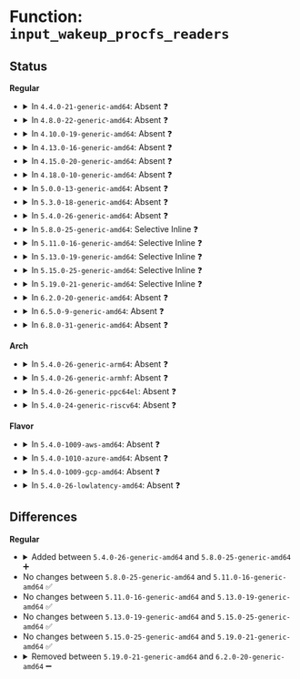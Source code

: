 # Function: <code>input_wakeup_procfs_readers</code>

## Status
<b>Regular</b>
<ul>
<li>
<details>
<summary>In <code>4.4.0-21-generic-amd64</code>: Absent ❓</summary>

```json
{
  "name": "input_wakeup_procfs_readers",
  "collision_type": "Unique Static",
  "inline_type": "Full",
  "funcs": [
    {
      "addr": 18446744071585562315,
      "name": "input_wakeup_procfs_readers",
      "external": false,
      "loc": "drivers/input/input.c:1052",
      "file": "drivers/input/input.c",
      "inline": "declared, inlined",
      "caller_inline": [
        "drivers/input/input.c:input_register_device",
        "drivers/input/input.c:input_unregister_handler",
        "drivers/input/input.c:__input_unregister_device"
      ],
      "caller_func": []
    }
  ],
  "symbols": []
}
```
</details>
</li>
<li>
<details>
<summary>In <code>4.8.0-22-generic-amd64</code>: Absent ❓</summary>

```json
{
  "name": "input_wakeup_procfs_readers",
  "collision_type": "Unique Static",
  "inline_type": "Full",
  "funcs": [
    {
      "addr": 18446744071585955145,
      "name": "input_wakeup_procfs_readers",
      "external": false,
      "loc": "drivers/input/input.c:1051",
      "file": "drivers/input/input.c",
      "inline": "declared, inlined",
      "caller_inline": [
        "drivers/input/input.c:input_unregister_handler",
        "drivers/input/input.c:input_register_device",
        "drivers/input/input.c:__input_unregister_device"
      ],
      "caller_func": []
    }
  ],
  "symbols": []
}
```
</details>
</li>
<li>
<details>
<summary>In <code>4.10.0-19-generic-amd64</code>: Absent ❓</summary>

```json
{
  "name": "input_wakeup_procfs_readers",
  "collision_type": "Unique Static",
  "inline_type": "Full",
  "funcs": [
    {
      "addr": 18446744071586143545,
      "name": "input_wakeup_procfs_readers",
      "external": false,
      "loc": "drivers/input/input.c:1051",
      "file": "drivers/input/input.c",
      "inline": "declared, inlined",
      "caller_inline": [
        "drivers/input/input.c:input_unregister_handler",
        "drivers/input/input.c:input_register_device",
        "drivers/input/input.c:__input_unregister_device"
      ],
      "caller_func": []
    }
  ],
  "symbols": []
}
```
</details>
</li>
<li>
<details>
<summary>In <code>4.13.0-16-generic-amd64</code>: Absent ❓</summary>

```json
{
  "name": "input_wakeup_procfs_readers",
  "collision_type": "Unique Static",
  "inline_type": "Full",
  "funcs": [
    {
      "addr": 18446744071586232473,
      "name": "input_wakeup_procfs_readers",
      "external": false,
      "loc": "drivers/input/input.c:1051",
      "file": "drivers/input/input.c",
      "inline": "declared, inlined",
      "caller_inline": [
        "drivers/input/input.c:input_unregister_handler",
        "drivers/input/input.c:input_register_device",
        "drivers/input/input.c:__input_unregister_device"
      ],
      "caller_func": []
    }
  ],
  "symbols": []
}
```
</details>
</li>
<li>
<details>
<summary>In <code>4.15.0-20-generic-amd64</code>: Absent ❓</summary>

```json
{
  "name": "input_wakeup_procfs_readers",
  "collision_type": "Unique Static",
  "inline_type": "Full",
  "funcs": [
    {
      "addr": 18446744071586695342,
      "name": "input_wakeup_procfs_readers",
      "external": false,
      "loc": "drivers/input/input.c:1045",
      "file": "drivers/input/input.c",
      "inline": "declared, inlined",
      "caller_inline": [
        "drivers/input/input.c:input_unregister_handler",
        "drivers/input/input.c:input_register_device",
        "drivers/input/input.c:__input_unregister_device"
      ],
      "caller_func": []
    }
  ],
  "symbols": []
}
```
</details>
</li>
<li>
<details>
<summary>In <code>4.18.0-10-generic-amd64</code>: Absent ❓</summary>

```json
{
  "name": "input_wakeup_procfs_readers",
  "collision_type": "Unique Static",
  "inline_type": "Full",
  "funcs": [
    {
      "addr": 18446744071586961785,
      "name": "input_wakeup_procfs_readers",
      "external": false,
      "loc": "drivers/input/input.c:1053",
      "file": "drivers/input/input.c",
      "inline": "declared, inlined",
      "caller_inline": [
        "drivers/input/input.c:input_unregister_handler",
        "drivers/input/input.c:input_register_device",
        "drivers/input/input.c:__input_unregister_device"
      ],
      "caller_func": []
    }
  ],
  "symbols": []
}
```
</details>
</li>
<li>
<details>
<summary>In <code>5.0.0-13-generic-amd64</code>: Absent ❓</summary>

```json
{
  "name": "input_wakeup_procfs_readers",
  "collision_type": "Unique Static",
  "inline_type": "Full",
  "funcs": [
    {
      "addr": 18446744071587122649,
      "name": "input_wakeup_procfs_readers",
      "external": false,
      "loc": "drivers/input/input.c:1053",
      "file": "drivers/input/input.c",
      "inline": "declared, inlined",
      "caller_inline": [
        "drivers/input/input.c:input_unregister_handler",
        "drivers/input/input.c:input_register_device",
        "drivers/input/input.c:__input_unregister_device"
      ],
      "caller_func": []
    }
  ],
  "symbols": []
}
```
</details>
</li>
<li>
<details>
<summary>In <code>5.3.0-18-generic-amd64</code>: Absent ❓</summary>

```json
{
  "name": "input_wakeup_procfs_readers",
  "collision_type": "Unique Static",
  "inline_type": "Full",
  "funcs": [
    {
      "addr": 18446744071587387453,
      "name": "input_wakeup_procfs_readers",
      "external": false,
      "loc": "drivers/input/input.c:1049",
      "file": "drivers/input/input.c",
      "inline": "declared, inlined",
      "caller_inline": [
        "drivers/input/input.c:input_unregister_handler",
        "drivers/input/input.c:input_register_device",
        "drivers/input/input.c:__input_unregister_device"
      ],
      "caller_func": []
    }
  ],
  "symbols": []
}
```
</details>
</li>
<li>
<details>
<summary>In <code>5.4.0-26-generic-amd64</code>: Absent ❓</summary>

```json
{
  "name": "input_wakeup_procfs_readers",
  "collision_type": "Unique Static",
  "inline_type": "Full",
  "funcs": [
    {
      "addr": 18446744071587589481,
      "name": "input_wakeup_procfs_readers",
      "external": false,
      "loc": "drivers/input/input.c:1080",
      "file": "drivers/input/input.c",
      "inline": "declared, inlined",
      "caller_inline": [
        "drivers/input/input.c:input_unregister_handler",
        "drivers/input/input.c:input_register_device",
        "drivers/input/input.c:__input_unregister_device"
      ],
      "caller_func": []
    }
  ],
  "symbols": []
}
```
</details>
</li>
<li>
<details>
<summary>In <code>5.8.0-25-generic-amd64</code>: Selective Inline ❓</summary>

```c
void input_wakeup_procfs_readers()
```

```json
{
  "name": "input_wakeup_procfs_readers",
  "collision_type": "Unique Static",
  "inline_type": "Selective",
  "funcs": [
    {
      "addr": 18446744071588454345,
      "name": "input_wakeup_procfs_readers",
      "external": false,
      "loc": "drivers/input/input.c:1080",
      "file": "drivers/input/input.c",
      "inline": "declared, inlined",
      "caller_inline": [
        "drivers/input/input.c:input_unregister_handler",
        "drivers/input/input.c:__input_unregister_device"
      ],
      "caller_func": [
        "drivers/input/input.c:input_register_device"
      ]
    }
  ],
  "symbols": [
    {
      "addr": 18446744071588449904,
      "name": "input_wakeup_procfs_readers",
      "section": ".text",
      "bind": "STB_LOCAL",
      "size": 37
    }
  ]
}
```
</details>
</li>
<li>
<details>
<summary>In <code>5.11.0-16-generic-amd64</code>: Selective Inline ❓</summary>

```c
void input_wakeup_procfs_readers()
```

```json
{
  "name": "input_wakeup_procfs_readers",
  "collision_type": "Unique Static",
  "inline_type": "Selective",
  "funcs": [
    {
      "addr": 18446744071588484409,
      "name": "input_wakeup_procfs_readers",
      "external": false,
      "loc": "drivers/input/input.c:1084",
      "file": "drivers/input/input.c",
      "inline": "declared, inlined",
      "caller_inline": [
        "drivers/input/input.c:input_unregister_handler",
        "drivers/input/input.c:__input_unregister_device"
      ],
      "caller_func": [
        "drivers/input/input.c:input_register_device"
      ]
    }
  ],
  "symbols": [
    {
      "addr": 18446744071588480112,
      "name": "input_wakeup_procfs_readers",
      "section": ".text",
      "bind": "STB_LOCAL",
      "size": 37
    }
  ]
}
```
</details>
</li>
<li>
<details>
<summary>In <code>5.13.0-19-generic-amd64</code>: Selective Inline ❓</summary>

```c
void input_wakeup_procfs_readers()
```

```json
{
  "name": "input_wakeup_procfs_readers",
  "collision_type": "Unique Static",
  "inline_type": "Selective",
  "funcs": [
    {
      "addr": 18446744071588367225,
      "name": "input_wakeup_procfs_readers",
      "external": false,
      "loc": "drivers/input/input.c:1084",
      "file": "drivers/input/input.c",
      "inline": "declared, inlined",
      "caller_inline": [
        "drivers/input/input.c:input_unregister_handler",
        "drivers/input/input.c:__input_unregister_device"
      ],
      "caller_func": [
        "drivers/input/input.c:input_register_device"
      ]
    }
  ],
  "symbols": [
    {
      "addr": 18446744071588361936,
      "name": "input_wakeup_procfs_readers",
      "section": ".text",
      "bind": "STB_LOCAL",
      "size": 37
    }
  ]
}
```
</details>
</li>
<li>
<details>
<summary>In <code>5.15.0-25-generic-amd64</code>: Selective Inline ❓</summary>

```c
void input_wakeup_procfs_readers()
```

```json
{
  "name": "input_wakeup_procfs_readers",
  "collision_type": "Unique Static",
  "inline_type": "Selective",
  "funcs": [
    {
      "addr": 18446744071589031177,
      "name": "input_wakeup_procfs_readers",
      "external": false,
      "loc": "drivers/input/input.c:1084",
      "file": "drivers/input/input.c",
      "inline": "declared, inlined",
      "caller_inline": [
        "drivers/input/input.c:input_unregister_handler",
        "drivers/input/input.c:__input_unregister_device"
      ],
      "caller_func": [
        "drivers/input/input.c:input_register_device"
      ]
    }
  ],
  "symbols": [
    {
      "addr": 18446744071589024992,
      "name": "input_wakeup_procfs_readers",
      "section": ".text",
      "bind": "STB_LOCAL",
      "size": 37
    }
  ]
}
```
</details>
</li>
<li>
<details>
<summary>In <code>5.19.0-21-generic-amd64</code>: Selective Inline ❓</summary>

```c
void input_wakeup_procfs_readers()
```

```json
{
  "name": "input_wakeup_procfs_readers",
  "collision_type": "Unique Static",
  "inline_type": "Selective",
  "funcs": [
    {
      "addr": 18446744071590471577,
      "name": "input_wakeup_procfs_readers",
      "external": false,
      "loc": "drivers/input/input.c:1131",
      "file": "drivers/input/input.c",
      "inline": "declared, inlined",
      "caller_inline": [
        "drivers/input/input.c:input_unregister_handler",
        "drivers/input/input.c:__input_unregister_device"
      ],
      "caller_func": [
        "drivers/input/input.c:input_register_device"
      ]
    }
  ],
  "symbols": [
    {
      "addr": 18446744071590465264,
      "name": "input_wakeup_procfs_readers",
      "section": ".text",
      "bind": "STB_LOCAL",
      "size": 49
    }
  ]
}
```
</details>
</li>
<li>
<details>
<summary>In <code>6.2.0-20-generic-amd64</code>: Absent ❓</summary>

```json
{
  "name": "input_wakeup_procfs_readers",
  "collision_type": "Unique Static",
  "inline_type": "Full",
  "funcs": [
    {
      "addr": 18446744071592114937,
      "name": "input_wakeup_procfs_readers",
      "external": false,
      "loc": "drivers/input/input.c:1110",
      "file": "drivers/input/input.c",
      "inline": "declared, inlined",
      "caller_inline": [
        "drivers/input/input.c:input_unregister_handler",
        "drivers/input/input.c:input_register_device",
        "drivers/input/input.c:__input_unregister_device"
      ],
      "caller_func": []
    }
  ],
  "symbols": []
}
```
</details>
</li>
<li>
<details>
<summary>In <code>6.5.0-9-generic-amd64</code>: Absent ❓</summary>

```json
{
  "name": "input_wakeup_procfs_readers",
  "collision_type": "Unique Static",
  "inline_type": "Full",
  "funcs": [
    {
      "addr": 18446744071592538121,
      "name": "input_wakeup_procfs_readers",
      "external": false,
      "loc": "drivers/input/input.c:1113",
      "file": "drivers/input/input.c",
      "inline": "declared, inlined",
      "caller_inline": [
        "drivers/input/input.c:input_unregister_handler",
        "drivers/input/input.c:input_register_device",
        "drivers/input/input.c:__input_unregister_device"
      ],
      "caller_func": []
    }
  ],
  "symbols": []
}
```
</details>
</li>
<li>
<details>
<summary>In <code>6.8.0-31-generic-amd64</code>: Absent ❓</summary>

```json
{
  "name": "input_wakeup_procfs_readers",
  "collision_type": "Unique Static",
  "inline_type": "Full",
  "funcs": [
    {
      "addr": 18446744071593282857,
      "name": "input_wakeup_procfs_readers",
      "external": false,
      "loc": "drivers/input/input.c:1113",
      "file": "drivers/input/input.c",
      "inline": "declared, inlined",
      "caller_inline": [
        "drivers/input/input.c:input_unregister_handler",
        "drivers/input/input.c:input_register_device",
        "drivers/input/input.c:__input_unregister_device"
      ],
      "caller_func": []
    }
  ],
  "symbols": []
}
```
</details>
</li>
</ul>
<b>Arch</b>
<ul>
<li>
<details>
<summary>In <code>5.4.0-26-generic-arm64</code>: Absent ❓</summary>

```json
{
  "name": "input_wakeup_procfs_readers",
  "collision_type": "Unique Static",
  "inline_type": "Full",
  "funcs": [
    {
      "addr": 18446603336500731800,
      "name": "input_wakeup_procfs_readers",
      "external": false,
      "loc": "drivers/input/input.c:1080",
      "file": "drivers/input/input.c",
      "inline": "declared, inlined",
      "caller_inline": [
        "drivers/input/input.c:input_unregister_handler",
        "drivers/input/input.c:input_register_device",
        "drivers/input/input.c:__input_unregister_device"
      ],
      "caller_func": []
    }
  ],
  "symbols": []
}
```
</details>
</li>
<li>
<details>
<summary>In <code>5.4.0-26-generic-armhf</code>: Absent ❓</summary>

```json
{
  "name": "input_wakeup_procfs_readers",
  "collision_type": "Unique Static",
  "inline_type": "Full",
  "funcs": [
    {
      "addr": 3233254488,
      "name": "input_wakeup_procfs_readers",
      "external": false,
      "loc": "drivers/input/input.c:1080",
      "file": "drivers/input/input.c",
      "inline": "declared, inlined",
      "caller_inline": [
        "drivers/input/input.c:input_unregister_handler",
        "drivers/input/input.c:input_register_device",
        "drivers/input/input.c:__input_unregister_device"
      ],
      "caller_func": []
    }
  ],
  "symbols": []
}
```
</details>
</li>
<li>
<details>
<summary>In <code>5.4.0-26-generic-ppc64el</code>: Absent ❓</summary>

```json
{
  "name": "input_wakeup_procfs_readers",
  "collision_type": "Unique Static",
  "inline_type": "Full",
  "funcs": [
    {
      "addr": 13835058055294178784,
      "name": "input_wakeup_procfs_readers",
      "external": false,
      "loc": "drivers/input/input.c:1080",
      "file": "drivers/input/input.c",
      "inline": "declared, inlined",
      "caller_inline": [
        "drivers/input/input.c:input_unregister_handler",
        "drivers/input/input.c:input_register_device",
        "drivers/input/input.c:__input_unregister_device"
      ],
      "caller_func": []
    }
  ],
  "symbols": []
}
```
</details>
</li>
<li>
<details>
<summary>In <code>5.4.0-24-generic-riscv64</code>: Absent ❓</summary>

```json
{
  "name": "input_wakeup_procfs_readers",
  "collision_type": "Unique Static",
  "inline_type": "Full",
  "funcs": [
    {
      "addr": 18446743936277576222,
      "name": "input_wakeup_procfs_readers",
      "external": false,
      "loc": "drivers/input/input.c:1080",
      "file": "drivers/input/input.c",
      "inline": "declared, inlined",
      "caller_inline": [
        "drivers/input/input.c:input_unregister_handler",
        "drivers/input/input.c:input_register_device",
        "drivers/input/input.c:__input_unregister_device"
      ],
      "caller_func": []
    }
  ],
  "symbols": []
}
```
</details>
</li>
</ul>
<b>Flavor</b>
<ul>
<li>
<details>
<summary>In <code>5.4.0-1009-aws-amd64</code>: Absent ❓</summary>

```json
{
  "name": "input_wakeup_procfs_readers",
  "collision_type": "Unique Static",
  "inline_type": "Full",
  "funcs": [
    {
      "addr": 18446744071587282297,
      "name": "input_wakeup_procfs_readers",
      "external": false,
      "loc": "drivers/input/input.c:1080",
      "file": "drivers/input/input.c",
      "inline": "declared, inlined",
      "caller_inline": [
        "drivers/input/input.c:input_unregister_handler",
        "drivers/input/input.c:input_register_device",
        "drivers/input/input.c:__input_unregister_device"
      ],
      "caller_func": []
    }
  ],
  "symbols": []
}
```
</details>
</li>
<li>
<details>
<summary>In <code>5.4.0-1010-azure-amd64</code>: Absent ❓</summary>

```json
{
  "name": "input_wakeup_procfs_readers",
  "collision_type": "Unique Static",
  "inline_type": "Full",
  "funcs": [
    {
      "addr": 18446744071587050729,
      "name": "input_wakeup_procfs_readers",
      "external": false,
      "loc": "drivers/input/input.c:1080",
      "file": "drivers/input/input.c",
      "inline": "declared, inlined",
      "caller_inline": [
        "drivers/input/input.c:input_unregister_handler",
        "drivers/input/input.c:input_register_device",
        "drivers/input/input.c:__input_unregister_device"
      ],
      "caller_func": []
    }
  ],
  "symbols": []
}
```
</details>
</li>
<li>
<details>
<summary>In <code>5.4.0-1009-gcp-amd64</code>: Absent ❓</summary>

```json
{
  "name": "input_wakeup_procfs_readers",
  "collision_type": "Unique Static",
  "inline_type": "Full",
  "funcs": [
    {
      "addr": 18446744071587540729,
      "name": "input_wakeup_procfs_readers",
      "external": false,
      "loc": "drivers/input/input.c:1080",
      "file": "drivers/input/input.c",
      "inline": "declared, inlined",
      "caller_inline": [
        "drivers/input/input.c:input_unregister_handler",
        "drivers/input/input.c:input_register_device",
        "drivers/input/input.c:__input_unregister_device"
      ],
      "caller_func": []
    }
  ],
  "symbols": []
}
```
</details>
</li>
<li>
<details>
<summary>In <code>5.4.0-26-lowlatency-amd64</code>: Absent ❓</summary>

```json
{
  "name": "input_wakeup_procfs_readers",
  "collision_type": "Unique Static",
  "inline_type": "Full",
  "funcs": [
    {
      "addr": 18446744071587651913,
      "name": "input_wakeup_procfs_readers",
      "external": false,
      "loc": "drivers/input/input.c:1080",
      "file": "drivers/input/input.c",
      "inline": "declared, inlined",
      "caller_inline": [
        "drivers/input/input.c:input_unregister_handler",
        "drivers/input/input.c:input_register_device",
        "drivers/input/input.c:__input_unregister_device"
      ],
      "caller_func": []
    }
  ],
  "symbols": []
}
```
</details>
</li>
</ul>

## Differences
<b>Regular</b>
<ul>
<li>
<details>
<summary>Added between <code>5.4.0-26-generic-amd64</code> and <code>5.8.0-25-generic-amd64</code> ➕</summary>

```c
void input_wakeup_procfs_readers()
```
</details>
</li>
<li>
No changes between <code>5.8.0-25-generic-amd64</code> and <code>5.11.0-16-generic-amd64</code> ✅
</li>
<li>
No changes between <code>5.11.0-16-generic-amd64</code> and <code>5.13.0-19-generic-amd64</code> ✅
</li>
<li>
No changes between <code>5.13.0-19-generic-amd64</code> and <code>5.15.0-25-generic-amd64</code> ✅
</li>
<li>
No changes between <code>5.15.0-25-generic-amd64</code> and <code>5.19.0-21-generic-amd64</code> ✅
</li>
<li>
<details>
<summary>Removed between <code>5.19.0-21-generic-amd64</code> and <code>6.2.0-20-generic-amd64</code> ➖</summary>

```c
void input_wakeup_procfs_readers()
```
</details>
</li>
</ul>
